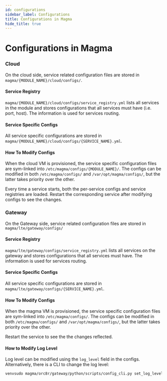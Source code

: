 ```yaml
---
id: configurations
sidebar_label: Configurations
title: Configurations in Magma
hide_title: true
---
```

# Configurations in Magma
### Cloud 
On the cloud side, service related configuration files are stored in 
`magma/{MODULE_NAME}/cloud/configs/`.

#### Service Registry 
`magma/{MODULE_NAME}/cloud/configs/service_registry.yml` lists all services in 
the module and stores configurations that all services must have (i.e. port, host).
The information is used for services routing. 

#### Service Specific Configs
All service specific configurations are stored in 
`magma/{MODULE_NAME}/cloud/configs/{SERVICE_NAME}.yml`. 

#### How To Modify Configs
When the cloud VM is provisioned, the service specific configuration files are 
sym-linked into `/etc/magma/configs/{MODULE_NAME}/`. 
The configs can be modified in both `/etc/magma/configs/` and `/var/opt/magma/configs/`, but
the latter takes priority over the other.

Every time a service starts, both the per-service configs and service registries 
are loaded. Restart the corresponding service after modifying configs to see the changes.

### Gateway 
On the Gateway side, service related configuration files are stored in 
`magma/lte/gateway/configs/`

#### Service Registry 
`magma/lte/gateway/configs/service_registry.yml` lists all services on the gateway
 and stores configurations that all services must have. 
 The information is used for services routing. 
 
#### Service Specific Configs
All service specific configurations are stored in 
`magma/lte/gateway/configs/{SERVICE_NAME}.yml`. 

#### How To Modify Configs
When the magma VM is provisioned, the service specific configuration files are 
sym-linked into `/etc/magma/configs/`. 
The configs can be modified in both `/etc/magma/configs/` and `/var/opt/magma/configs/`, but
the latter takes priority over the other.

Restart the service to see the the changes reflected.

#### How to Modify Log Level
Log level can be modified using the `log_level` field in the configs. Alternatively,
there is a CLI to change the log level:
```bash
venvsudo magma/orc8r/gateway/python/scripts/config_cli.py set_log_level {SERVICE_NAME} {LOG_LEVEL}
```
